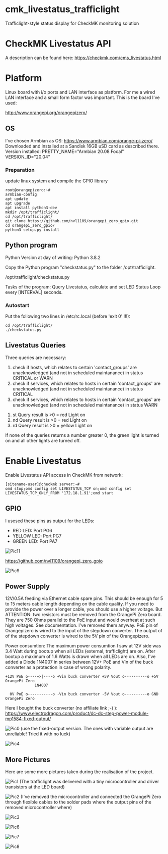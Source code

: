 # cmk_livestatus_trafficlight
Trafficlight-style status display for CheckMK monitoring solution

# CheckMK Livestatus API
A description can be found here:
https://checkmk.com/cms_livestatus.html


# Platform
Linux board with i/o ports and LAN interface as platform. For me a wired LAN interface and a small form factor was important. 
This is the board I've used:

http://www.orangepi.org/orangepizero/

## OS
I've chosen Armbian as OS:
https://www.armbian.com/orange-pi-zero/
Downloaded and installed at a Sandisk 16GB uSD card as described there.
Version installed:
PRETTY_NAME="Armbian 20.08 Focal"
VERSION_ID="20.04"

### Preparation
update linux system and compile the GPIO library
```
root@orangepizero:~# 
armbian-config
apt update
apt upgrade
apt install python3-dev
mkdir /opt/trafficlight/
cd /opt/trafficlight/
git clone https://github.com/nvl1109/orangepi_zero_gpio.git
cd orangepi_zero_gpio/
python3 setup.py install
```
## Python program
Python Version at day of writing: Python 3.8.2

Copy the Python program "checkstatus.py" to the folder /opt/trafficlight.

/opt/trafficlight/checkstatus.py

Tasks of the program: Query Livestatus, calculate and set LED Status
Loop every [INTERVAL] seconds.

### Autostart
Put the following two lines in /etc/rc.local (before 'exit 0' !!!):
```
cd /opt/trafficlight/
./checkstatus.py
```

## Livestatus Queries
Three queries are necessary:
1) check if hosts, which relates to certain 'contact_groups' are unacknowledged (and not in scheduled maintanance) in status CRITICAL or WARN
2) check if services, which relates to hosts in certain 'contact_groups' are unacknowledged (and not in scheduled maintanance) in status CRITICAL
3) check if services, which relates to hosts in certain 'contact_groups' are unacknowledged (and not in scheduled maintanance) in status WARN

 1. st Query result is >0 = red Light on
 2. nd Query result is >0 = red Light on
 3. rd Query result is >0 = yellow Light on

If none of the queries returns a number greater 0, the green light is turned on and all other lights are turned off.

# Enable Livestatus
Enable Livestatus API access in CheckMK from network:

    [sitename-user]@checkmk server:~#
    omd stop;omd config set LIVESTATUS_TCP on;omd config set LIVESTATUS_TCP_ONLY_FROM '172.18.1.91';omd start

## GPIO

I usesed these pins as output for the LEDs:
 - RED LED: Port PG6
 - YELLOW LED: Port PG7
 - GREEN LED: Port PA7

![Pic11](pics/Orange-Pi-Zero-Pinout.jpg)

https://github.com/nvl1109/orangepi_zero_gpio

![Pic9](pics/9.jpg)

## Power Supply

12V/0.5A feeding via Ethernet cable spare pins. This should be enough for 5 to 15 meters cable length depending on the cable quality. If you need to provide the power over a longer cable, you should use a higher voltage. But ATTENTION: two resistors must be removed from the OrangePi Zero board. They are 750 Ohms parallel to the PoE input and would overheat at such high voltages. See documentation. I've removed them anyway.
PoE pin of Orangepizero is wired to the input of the stepdown converter. The output of of the stepdown converter is wired to the 5V pin of the Orangepizero.

Power consumtion: The maximum power consumtion I saw at 12V side was 3.4 Watt during bootup when all LEDs (external, trafficlight) are on. After bootup a maximum of 1.6 Watts is drawn when all LEDs are on.
Also, I've added a Diode 1N4007 in series between 12V+ PoE and Vin of the buck converter as a protection in case of wrong polarity.
```
+12V PoE o----=>|----o +Vin buck converter +5V Vout o----------o +5V OrangePi Zero
             1N4007
             
  0V PoE o-----------o -Vin buck converter -5V Vout o----------o GND OrangePi Zero
```
Here I bought the buck converter (no affiliate link ;-)  ):
https://www.electrodragon.com/product/dc-dc-step-power-module-mp1584-fixed-output/

![Pic0](pics/stepdown.PNG)
(use the fixed-output version. The ones with variable output are unreliable! Tried it with no luck)

![Pic4](pics/4.jpg)

## More Pictures
Here are some more pictures taken during the realisation of the project.

![Pic1](pics/1.jpg)
(The trafficlight was delivered with a tiny microcontroller and driver transistors at the LED board)

![Pic2](pics/2.jpg)
(I've removed the microcontroller and connected the OrangePi Zero through flexible cables to the solder pads where the output pins of the removed microcontroller where)

![Pic3](pics/3.jpg)

![Pic6](pics/6.jpg)

![Pic7](pics/7.jpg)

![Pic8](pics/8.jpg)
<!--stackedit_data:
eyJoaXN0b3J5IjpbLTE4ODEyMTQyNjgsMTU4MjI4MzcxOCwxMD
Q4MTk5OTkzXX0=
-->